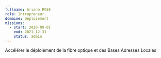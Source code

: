 ```yaml
---
fullname: Ariane ROSE
role: Intrapreneur
domaine: Déploiement
missions:
  - start: 2020-09-01
    end: 2021-12-31
    status: admin
---
```


Accélérer le déploiement de la fibre optique et des Bases Adresses Locales
